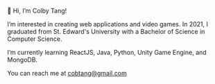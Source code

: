 👋 Hi, I’m Colby Tang!

I’m interested in creating web applications and video games. In 2021, I graduated from St. Edward's University with a Bachelor of Science in Computer Science.

I’m currently learning ReactJS, Java, Python, Unity Game Engine, and MongoDB.

You can reach me at cobtang@gmail.com

<!---
colbyktang/colbyktang is a ✨ special ✨ repository because its `README.md` (this file) appears on your GitHub profile.
You can click the Preview link to take a look at your changes.
--->
